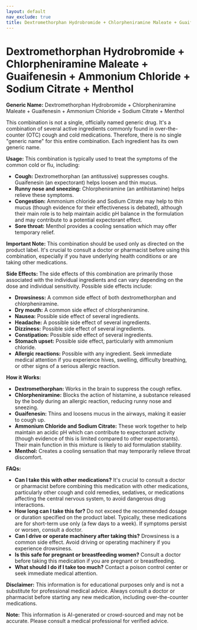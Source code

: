 ```yaml
---
layout: default
nav_exclude: true
title: Dextromethorphan Hydrobromide + Chlorpheniramine Maleate + Guaifenesin + Ammonium Chloride + Sodium Citrate + Menthol
---
```


# Dextromethorphan Hydrobromide + Chlorpheniramine Maleate + Guaifenesin + Ammonium Chloride + Sodium Citrate + Menthol

**Generic Name:** Dextromethorphan Hydrobromide + Chlorpheniramine Maleate + Guaifenesin + Ammonium Chloride + Sodium Citrate + Menthol

This combination is not a single, officially named generic drug.  It's a combination of several active ingredients commonly found in over-the-counter (OTC) cough and cold medications.  Therefore, there is no single "generic name" for this entire combination.  Each ingredient has its own generic name.

**Usage:**  This combination is typically used to treat the symptoms of the common cold or flu, including:

* **Cough:** Dextromethorphan (an antitussive) suppresses coughs. Guaifenesin (an expectorant) helps loosen and thin mucus.
* **Runny nose and sneezing:** Chlorpheniramine (an antihistamine) helps relieve these symptoms.
* **Congestion:** Ammonium chloride and Sodium Citrate may help to thin mucus (though evidence for their effectiveness is debated), although their main role is to help maintain acidic pH balance in the formulation and may contribute to a potential expectorant effect.
* **Sore throat:** Menthol provides a cooling sensation which may offer temporary relief.

**Important Note:** This combination should be used only as directed on the product label.  It's crucial to consult a doctor or pharmacist before using this combination, especially if you have underlying health conditions or are taking other medications.


**Side Effects:** The side effects of this combination are primarily those associated with the individual ingredients and can vary depending on the dose and individual sensitivity.  Possible side effects include:

* **Drowsiness:**  A common side effect of both dextromethorphan and chlorpheniramine.
* **Dry mouth:**  A common side effect of chlorpheniramine.
* **Nausea:**  Possible side effect of several ingredients.
* **Headache:** A possible side effect of several ingredients.
* **Dizziness:** Possible side effect of several ingredients.
* **Constipation:** Possible side effect of several ingredients.
* **Stomach upset:** Possible side effect, particularly with ammonium chloride.
* **Allergic reactions:** Possible with any ingredient.  Seek immediate medical attention if you experience hives, swelling, difficulty breathing, or other signs of a serious allergic reaction.

**How it Works:**

* **Dextromethorphan:** Works in the brain to suppress the cough reflex.
* **Chlorpheniramine:** Blocks the action of histamine, a substance released by the body during an allergic reaction, reducing runny nose and sneezing.
* **Guaifenesin:** Thins and loosens mucus in the airways, making it easier to cough up.
* **Ammonium Chloride and Sodium Citrate:**  These work together to help maintain an acidic pH which can contribute to expectorant activity (though evidence of this is limited compared to other expectorants).  Their main function in this mixture is likely to aid formulation stability.
* **Menthol:** Creates a cooling sensation that may temporarily relieve throat discomfort.


**FAQs:**

* **Can I take this with other medications?**  It's crucial to consult a doctor or pharmacist before combining this medication with other medications, particularly other cough and cold remedies, sedatives, or medications affecting the central nervous system, to avoid dangerous drug interactions.
* **How long can I take this for?**  Do not exceed the recommended dosage or duration specified on the product label. Typically, these medications are for short-term use only (a few days to a week).  If symptoms persist or worsen, consult a doctor.
* **Can I drive or operate machinery after taking this?**  Drowsiness is a common side effect. Avoid driving or operating machinery if you experience drowsiness.
* **Is this safe for pregnant or breastfeeding women?**  Consult a doctor before taking this medication if you are pregnant or breastfeeding.
* **What should I do if I take too much?**  Contact a poison control center or seek immediate medical attention.


**Disclaimer:** This information is for educational purposes only and is not a substitute for professional medical advice.  Always consult a doctor or pharmacist before starting any new medication, including over-the-counter medications.


**Note:** This information is AI-generated or crowd-sourced and may not be accurate. Please consult a medical professional for verified advice.